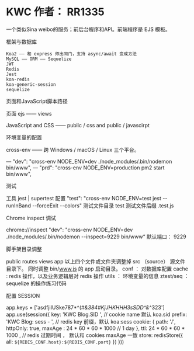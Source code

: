 # KWC 作者： RR1335 
 一个类似Sina weibo的服务；前后台程序和API。前端程序是 EJS 模板。

 框架与数据库

    Koa2 —— 和 express 师出同门，支持 async/await 变成方法
    MySQL —— ORM —— Sequelize 
    JWT 
    Redis
    Jest
    koa-redis 
    koa-generic-session
    sequelize

页面和JavaScript脚本路径

   页面 ejs —— views

   JavaScript and CSS —— public / css and public / javascirpt

环境变量的配置

   cross-env —— 跨 Windows / macOS / Linux 三个平台。
   
   — "dev": "cross-env NODE_ENV=dev ./node_modules/.bin/nodemon bin/www",
   — "prd": "cross-env NODE_ENV=production pm2 start bin/www",


测试 

   工具 jest  |  supertest
   配置 "test": "cross-env NODE_ENV=test jest --runInBand --forceExit --colors"
   测试文件目录 test
   测试文件后缀  .test.js


Chrome inspect 调试

   chrome://inspect 
   "dev": "cross-env NODE_ENV=dev ./node_modules/.bin/nodemon --inspect=9229 bin/www“
   默认端口： 9229




脚手架目录调整

   public 
   routes
   views
   app
   以上四个文件或文件夹调整掉 src （source） 源文件目录下。
   同时调整 bin/www.js 的 app 启动目录。
   conf ： 对数据库配置
   cache : redis 操作，以及业务逻辑层对 redis 操作
   utils ： 环境变量的信息
   ztest/seq ： sequelize 的操作练习代码

配置 SESSION

   app.keys = ['asdfjiIUSke787*^(#*&384#KjJHKHHH3sSDD^&*^323']
   app.use(session({
   key: 'KWC Blog.SID ',         // cookie name 默认 koa.sid
   prefix: 'KWC Blog: sess - ',     // redis key 前缀，默认 koa:sess
   cookie: {
      path: '/',
      httpOnly: true,
      maxAge : 24 * 60 * 60 * 1000  // 1 day
   },
   ttl: 24 * 60 * 60 * 1000 ,   // redis 过期时间 ， 默认和 cookies maxAge 一致
   store: redisStore({
      all: `${REDIS_CONF.host}:${REDIS_CONF.port}`
   })
   }))
